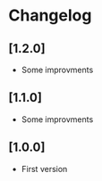 # Changelog

## [1.2.0]
- Some improvments

## [1.1.0]
- Some improvments

## [1.0.0]
- First version
